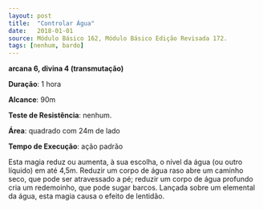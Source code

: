 ```yaml
---
layout: post
title:  "Controlar Água"
date:   2018-01-01
source: Módulo Básico 162, Módulo Básico Edição Revisada 172.
tags: [nenhum, bardo]
---
```


**arcana 6, divina 4 (transmutação)**

**Duração**: 1 hora

**Alcance**: 90m

**Teste de Resistência**: nenhum.

**Área**: quadrado com 24m de lado

**Tempo de Execução**: ação padrão

Esta magia reduz ou aumenta, à sua escolha, o nível da água (ou outro líquido) em até 4,5m. Reduzir um corpo de água raso abre um caminho seco, que pode ser atravessado a pé; reduzir um corpo de água profundo cria um redemoinho, que pode sugar barcos. Lançada sobre um elemental da água, esta magia causa o efeito de lentidão.
